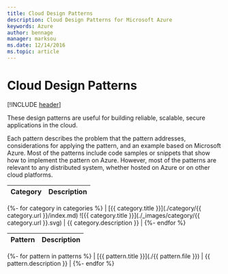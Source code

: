 ```yaml
---
title: Cloud Design Patterns
description: Cloud Design Patterns for Microsoft Azure
keywords: Azure
author: bennage
manager: marksou
ms.date: 12/14/2016
ms.topic: article
---
```


# Cloud Design Patterns

[!INCLUDE [header](./_includes/header.md)]

These design patterns are useful for building reliable, scalable, secure applications in the cloud.

Each pattern describes the problem that the pattern addresses, considerations for applying the pattern, and an example based on Microsoft Azure. Most of the patterns include code samples or snippets that show how to implement the pattern on Azure. However, most of the patterns are relevant to any distributed system, whether hosted on Azure or on other cloud platforms.

| Category | Description |
| -------- | ----------- |
{%- for category in categories %}
| [{{ category.title }}](./category/{{ category.url }}/index.md) ![{{ category.title }}](./_images/category/{{ category.url }}.svg) | {{ category.description }} |
{%- endfor %}

| Pattern | Description |
| ------- | ----------- |
{%- for pattern in patterns %}
| [{{ pattern.title }}](./{{ pattern.file }}) | {{ pattern.description }} |
{%- endfor %}